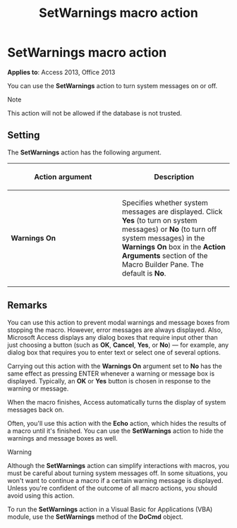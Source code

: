 ﻿---
title: SetWarnings macro action
TOCTitle: SetWarnings macro action
ms:assetid: ff95b919-b1ee-c0a0-851d-71894851bb1d
ms:mtpsurl: https://msdn.microsoft.com/library/Ff837313(v=office.15)
ms:contentKeyID: 48548965
ms.date: 09/18/2015
mtps_version: v=office.15
f1_keywords:
- vbaac10.chm165020
f1_categories:
- Office.Version=v15
---

# SetWarnings macro action

**Applies to**: Access 2013, Office 2013

You can use the **SetWarnings** action to turn system messages on or off.

> [!NOTE]
> This action will not be allowed if the database is not trusted. 

## Setting

The **SetWarnings** action has the following argument.

<table>
<colgroup>
<col style="width: 50%" />
<col style="width: 50%" />
</colgroup>
<thead>
<tr class="header">
<th><p>Action argument</p></th>
<th><p>Description</p></th>
</tr>
</thead>
<tbody>
<tr class="odd">
<td><p><strong>Warnings On</strong></p></td>
<td><p>Specifies whether system messages are displayed. Click <strong>Yes</strong> (to turn on system messages) or <strong>No</strong> (to turn off system messages) in the <strong>Warnings On</strong> box in the <strong>Action Arguments</strong> section of the Macro Builder Pane. The default is <strong>No</strong>.</p></td>
</tr>
</tbody>
</table>


## Remarks

You can use this action to prevent modal warnings and message boxes from stopping the macro. However, error messages are always displayed. Also, Microsoft Access displays any dialog boxes that require input other than just choosing a button (such as **OK**, **Cancel**, **Yes**, or **No**) — for example, any dialog box that requires you to enter text or select one of several options.

Carrying out this action with the **Warnings On** argument set to **No** has the same effect as pressing ENTER whenever a warning or message box is displayed. Typically, an **OK** or **Yes** button is chosen in response to the warning or message.

When the macro finishes, Access automatically turns the display of system messages back on.

Often, you'll use this action with the **Echo** action, which hides the results of a macro until it's finished. You can use the **SetWarnings** action to hide the warnings and message boxes as well.

> [!WARNING]
> Although the **SetWarnings** action can simplify interactions with macros, you must be careful about turning system messages off. In some situations, you won't want to continue a macro if a certain warning message is displayed. Unless you're confident of the outcome of all macro actions, you should avoid using this action.

To run the **SetWarnings** action in a Visual Basic for Applications (VBA) module, use the **SetWarnings** method of the **DoCmd** object.

